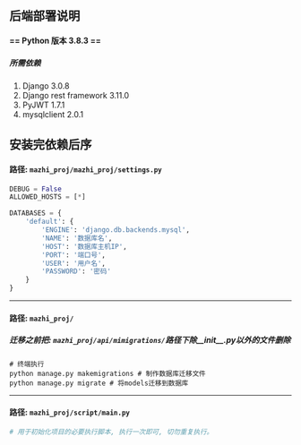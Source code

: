 ## 后端部署说明

#### == Python 版本 3.8.3 ==

##### 所需依赖

1. Django 3.0.8
2. Django rest framework 3.11.0
3. PyJWT 1.7.1
4. mysqlclient 2.0.1



## 安装完依赖后序

#### 路径: `mazhi_proj/mazhi_proj/settings.py`


```python
DEBUG = False
ALLOWED_HOSTS = [*]

DATABASES = {
    'default': {
        'ENGINE': 'django.db.backends.mysql',
        'NAME': '数据库名',
        'HOST': '数据库主机IP',
        'PORT': '端口号',
        'USER': '用户名',
        'PASSWORD': '密码'
    }
}

```

---

#### 路径: `mazhi_proj/`

##### 迁移之前把: `mazhi_proj/api/mimigrations/`路径下除__init__.py以外的文件删除

```shell
# 终端执行
python manage.py makemigrations # 制作数据库迁移文件
python manage.py migrate # 将models迁移到数据库
```



---

#### 路径: `mazhi_proj/script/main.py`

```python
# 用于初始化项目的必要执行脚本, 执行一次即可, 切勿重复执行。
```

